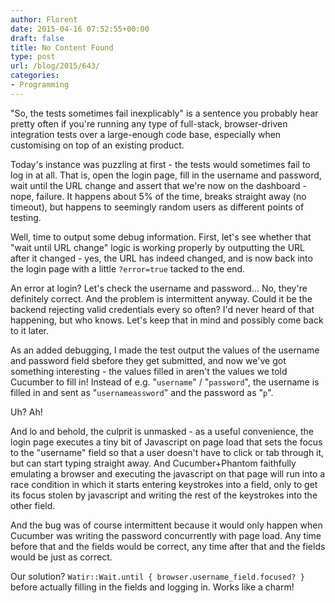 ```yaml
---
author: Florent
date: 2015-04-16 07:52:55+00:00
draft: false
title: No Content Found
type: post
url: /blog/2015/643/
categories:
- Programming
---
```


"So, the tests sometimes fail inexplicably" is a sentence you probably hear pretty often if you're running any type of full-stack, browser-driven integration tests over a large-enough code base, especially when customising on top of an existing product.

Today's instance was puzzling at first - the tests would sometimes fail to log in at all. That is, open the login page, fill in the username and password, wait until the URL change and assert that we're now on the dashboard - nope, failure. It happens about 5% of the time, breaks straight away (no timeout), but happens to seemingly random users as different points of testing.

Well, time to output some debug information. First, let's see whether that "wait until URL change" logic is working properly by outputting the URL after it changed - yes, the URL has indeed changed, and is now back into the login page with a little `?error=true` tacked to the end.

An error at login? Let's check the username and password... No, they're definitely correct. And the problem is intermittent anyway. Could it be the backend rejecting valid credentials every so often? I'd never heard of that happening, but who knows. Let's keep that in mind and possibly come back to it later.

As an added debugging, I made the test output the values of the username and password field sbefore they get submitted, and now we've got something interesting - the values filled in aren't the values we told Cucumber to fill in! Instead of e.g. "`username`" / "`password`", the username is filled in and sent as "`usernameassword`" and the password as "`p`".

Uh? Ah!

And lo and behold, the culprit is unmasked - as a useful convenience, the login page executes a tiny bit of Javascript on page load that sets the focus to the "username" field so that a user doesn't have to click or tab through it, but can start typing straight away. And Cucumber+Phantom faithfully emulating a browser and executing the javascript on that page will run into a race condition in which it starts entering keystrokes into a field, only to get its focus stolen by javascript and writing the rest of the keystrokes into the other field.

And the bug was of course intermittent because it would only happen when Cucumber was writing the password concurrently with page load. Any time before that and the fields would be correct, any time after that and the fields would be just as correct.



Our solution? `Watir::Wait.until { browser.username_field.focused? }` before actually filling in the fields and logging in. Works like a charm!
